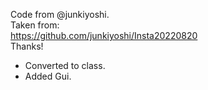 Code from @junkiyoshi.  
Taken from:  
https://github.com/junkiyoshi/Insta20220820  
Thanks! 

- Converted to class.
- Added Gui.
